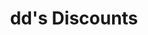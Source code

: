 ---
title: "dd's Discounts"
url: /fresno/dds-discounts-east-ashlan-avenue/
shop: department store
---